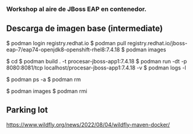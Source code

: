 ### Workshop al aire de JBoss EAP en contenedor.

## Descarga de imagen base (intermediate)
$ podman login registry.redhat.io
$ podman pull registry.redhat.io/jboss-eap-7/eap74-openjdk8-openshift-rhel8:7.4.18
$ podman images

$ cd <ruta de Dockerfile>
$ podman build . -t procesar-jboss-app1:7.4.18
$ podman run -dt -p 8080:8081/tcp localhost/procesar-jboss-app1:7.4.18 -v
$ podman logs -l

$ podman ps -a
$ podman rm <nombre container fallido>

$ podman images
$ podman rmi <imagen a purgar>

## Parking lot
https://www.wildfly.org/news/2022/08/04/wildfly-maven-docker/
